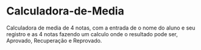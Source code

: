 # Calculadora-de-Media
Calculadora de media de 4 notas, com a entrada de o nome do aluno e seu registro e as 4 notas fazendo um calculo onde o resultado pode ser, Aprovado, Recuperação e Reprovado.
